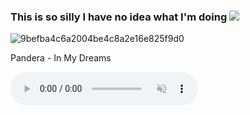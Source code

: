 ### This is so silly I have no idea what I'm doing ![](https://komarev.com/ghpvc/?username=your-github-aalinus&style=for-the-badge&color=blueviolet&label=gang)

![9befba4c6a2004be4c8a2e16e825f9d0](https://github.com/user-attachments/assets/7c49d5c4-0795-4f1d-bfc8-47c5ffd80b24)


<p>Pandera - In My Dreams</p>
<audio controls autoplay muted loop>  
    <source src="Pandera - In My Dreams (mp3cut.net).mp3">
    <source src="Pandera - In My Dreams (mp3cut.net).wav">
</audio>


